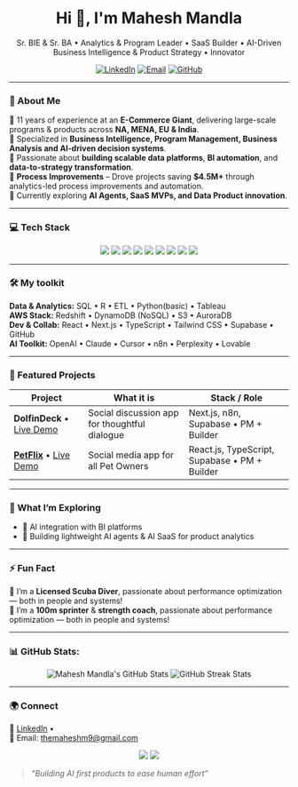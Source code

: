 <!-- Mahesh Mandla | GitHub Profile README -->
<h1 align="center">Hi 👋, I'm Mahesh Mandla</h1>
<p align="center">
Sr. BIE & Sr. BA • Analytics & Program Leader • SaaS Builder • AI-Driven Business Intelligence & Product Strategy • Innovator
</p>
<p align="center">
<!--   <a href="https://www.maheshmandla.com"><img alt="Website" src="https://img.shields.io/badge/Portfolio-maheshmandla.com-informational?logo=vercel"></a> -->
  <a href="https://www.linkedin.com/in/maheshmandla9"><img alt="LinkedIn" src="https://img.shields.io/badge/LinkedIn-maheshmandla-blue?logo=linkedin"></a>
  <a href="mailto:themaheshm9@gmail.com"><img alt="Email" src="https://img.shields.io/badge/Email-themaheshm9%40gmail.com-red?logo=gmail"></a>
  <a href="https://github.com/startupspaceai-stack?tab=repositories"><img alt="GitHub" src="https://img.shields.io/badge/GitHub-startupspaceai-black?logo=github"></a>
</p>

---

### 💫 About Me  
🔹 11 years of experience at an **E-Commerce Giant**, delivering large-scale programs & products across **NA, MENA, EU & India**.  
🔹 Specialized in **Business Intelligence, Program Management, Business Analysis and AI-driven decision systems**.  
🔹 Passionate about **building scalable data platforms**, **BI automation**, and **data-to-strategy transformation**.     
🔹 **Process Improvements** – Drove projects saving **$4.5M+** through analytics-led process improvements and automation.  
🔹 Currently exploring **AI Agents, SaaS MVPs, and Data Product innovation**.  

---

### 💻 Tech Stack
<p align="center">
  <img src="https://img.shields.io/badge/SQL-4479A1.svg?style=for-the-badge&logo=MySQL&logoColor=white" />
   <img src="https://img.shields.io/badge/R-232F3E?style=for-the-badge&logo=R&logoColor=white" />
   <img src="https://img.shields.io/badge/ETLManager-E97627?style=for-the-badge&logo=ETLManager&logoColor=white" />
    <img src="https://img.shields.io/badge/Python-FFD43B?style=for-the-badge&logo=python&logoColor=blue" />
  <img src="https://img.shields.io/badge/AWS-232F3E?style=for-the-badge&logo=amazon-aws&logoColor=white" />
  <img src="https://img.shields.io/badge/Tableau-E97627?style=for-the-badge&logo=tableau&logoColor=white" />
  <img src="https://img.shields.io/badge/QuickSight-FF9900?style=for-the-badge&logo=amazonaws&logoColor=white" />
  <img src="https://img.shields.io/badge/Redshift-8C4FFF?style=for-the-badge&logo=amazonaws&logoColor=white" />
  <img src="https://img.shields.io/badge/GitHub-181717?style=for-the-badge&logo=github&logoColor=white" />
</p>


---
### 🛠️ My toolkit
**Data & Analytics:** SQL • R • ETL • Python(basic) • Tableau    
**AWS Stack:** Redshift • DynamoDB (NoSQL) • S3 • AuroraDB    
**Dev & Collab:** React • Next.js • TypeScript • Tailwind CSS • Supabase • GitHub    
**AI Toolkit:** OpenAI • Claude • Cursor • n8n • Perplexity • Lovable 

---


### 📂 Featured Projects
<!--- 🤖 **Snap2Talk** — AI-powered insight agent transforming unstructured data into conversational insights.  
- 💬 **Symbio** — A SaaS MVP connecting data pipelines with actionable business recommendations.  
- 📈 **AutoMetrics** — Lightweight BI tool prototype for cost analytics automation.  
-->
| Project | What it is | Stack / Role |
|---|---|---|
| **DolfinDeck** • [Live Demo](https://www.dolfindeck.com)| Social discussion app for thoughtful dialogue | Next.js, n8n, Supabase • PM + Builder |
| **[PetFlix](https://github.com/startupspaceai-stack/petflix)** • [Live Demo](https://www.petflix.live) | Social media app for all Pet Owners |  React.js, TypeScript,  Supabase • PM + Builder  |

---

### 🌱 What I’m Exploring
- 🧠 AI integration with BI platforms  
- 🧩 Building lightweight AI agents & AI SaaS for product analytics  

---

### ⚡ Fun Fact  
🤿 I’m a **Licensed Scuba Diver**, passionate about performance optimization — both in people and systems!  
🏃 I’m a **100m sprinter** & **strength coach**, passionate about performance optimization — both in people and systems!  

---

### 📊 GitHub Stats:
<p align="center">
  <img src="https://github-readme-stats.vercel.app/api?username=maheshmandla&show_icons=true&theme=tokyonight" alt="Mahesh Mandla's GitHub Stats" />
  <img src="https://github-readme-streak-stats.herokuapp.com/?user=maheshmandla&theme=tokyonight" alt="GitHub Streak Stats" />
</p>

---
<!-- 
### 🏅 Visitor Count
<p align="center">
  <img src="https://profile-counter.glitch.me/{maheshmandla}/count.svg" alt="maheshmandla :: Visitor's Count" />
</p>

-->
### 🌍 Connect
<!--📌 [Portfolio](https://www.maheshmandla.com) •  -->
💼 [LinkedIn](https://www.linkedin.com/in/maheshhmandla9) •  
📧 Email: themaheshm9@gmail.com  
<p align="center">
  <a href="https://www.linkedin.com/in/maheshmandla9/"><img src="https://img.shields.io/badge/LinkedIn-0077B5?style=for-the-badge&logo=linkedin&logoColor=white"/></a>
  <a href="mailto:themaheshm9@gmail.com"><img src="https://img.shields.io/badge/Email-D14836?style=for-the-badge&logo=gmail&logoColor=white"/></a>
</p>

> *“Building AI first products to ease human effort”*


